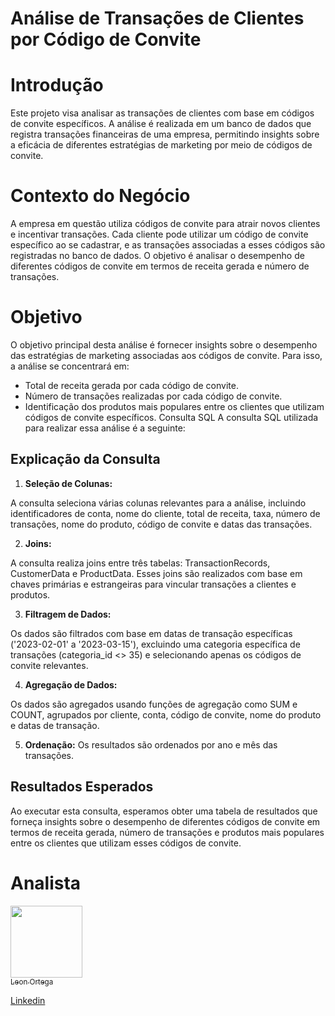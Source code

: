 # Análise de Transações de Clientes por Código de Convite
# Introdução
Este projeto visa analisar as transações de clientes com base em códigos de convite específicos. A análise é realizada em um banco de dados que registra transações financeiras de uma empresa, permitindo insights sobre a eficácia de diferentes estratégias de marketing por meio de códigos de convite.

# Contexto do Negócio
A empresa em questão utiliza códigos de convite para atrair novos clientes e incentivar transações. Cada cliente pode utilizar um código de convite específico ao se cadastrar, e as transações associadas a esses códigos são registradas no banco de dados. O objetivo é analisar o desempenho de diferentes códigos de convite em termos de receita gerada e número de transações.

# Objetivo
O objetivo principal desta análise é fornecer insights sobre o desempenho das estratégias de marketing associadas aos códigos de convite. Para isso, a análise se concentrará em:

* Total de receita gerada por cada código de convite.
* Número de transações realizadas por cada código de convite.
* Identificação dos produtos mais populares entre os clientes que utilizam códigos de convite específicos.
Consulta SQL
A consulta SQL utilizada para realizar essa análise é a seguinte:

## Explicação da Consulta

1. **Seleção de Colunas:**

A consulta seleciona várias colunas relevantes para a análise, incluindo identificadores de conta, nome do cliente, total de receita, taxa, número de transações, nome do produto, código de convite e datas das transações.

2. **Joins:**

A consulta realiza joins entre três tabelas: TransactionRecords, CustomerData e ProductData. Esses joins são realizados com base em chaves primárias e estrangeiras para vincular transações a clientes e produtos.

3. **Filtragem de Dados:**

Os dados são filtrados com base em datas de transação específicas ('2023-02-01' a '2023-03-15'), excluindo uma categoria específica de transações (categoria_id <> 35) e selecionando apenas os códigos de convite relevantes.

4. **Agregação de Dados:**

Os dados são agregados usando funções de agregação como SUM e COUNT, agrupados por cliente, conta, código de convite, nome do produto e datas de transação.

5. **Ordenação:**
Os resultados são ordenados por ano e mês das transações.

## Resultados Esperados
Ao executar esta consulta, esperamos obter uma tabela de resultados que forneça insights sobre o desempenho de diferentes códigos de convite em termos de receita gerada, número de transações e produtos mais populares entre os clientes que utilizam esses códigos de convite.

<h1 align="left">Analista</h1>

[<img src="https://avatars.githubusercontent.com/u/64026100?v=4" width=115> <br><sub>Leon Ortega</sub>](https://github.com/Leonkoc)

[Linkedin](https://www.linkedin.com/in/leon-ortega-cerqueira-frontend/)
